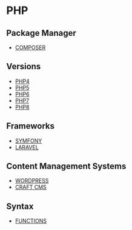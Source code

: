 # PHP

## Package Manager
- [COMPOSER]()

## Versions
- [PHP4]()
- [PHP5]()
- [PHP6]()
- [PHP7]()
- [PHP8]()

## Frameworks
- [SYMFONY]()
- [LARAVEL]()

## Content Management Systems
- [WORDPRESS]()
- [CRAFT CMS]()

## Syntax

- [FUNCTIONS]()

<!-- ## Resources -->
<!-- https://en.wikipedia.org/wiki/PHP -->
<!-- https://www.w3schools.com/php/ -->
<!-- https://www.codecademy.com/catalog/language/php -->
<!-- https://developer.mozilla.org/en-US/docs/Glossary/PHP // https://www.php.net/ -->
<!-- https://code.visualstudio.com/docs/languages/php -->
